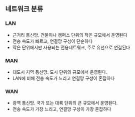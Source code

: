 ## 네트워크 분류

### LAN

- 근거리 통신망. 건물이나 캠퍼스 단위의 작은 규모에서 운영된다
- 전송 속도가 빠르고, 연결망 구성이 단순하다
- 작은 단위에서만 사용되는 전용네트워크, 주로 유선으로 연결된다

### MAN

- 대도시 지역 통신망. 도시 단위의 규모에서 운영된다.
- LAN에 비해 전송 속도가 느리고 연결망 구성이 혼잡하다

### WAN

- 광역 통신망. 국가 또는 대륙 단위의 큰 규모에서 운영된다.
- 전송 속도가 가장 느리고, 연결망 구성이 가장 혼잡하다